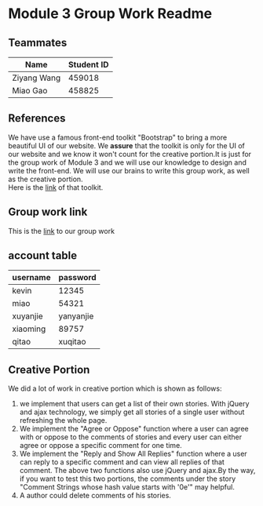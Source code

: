 # Module 3 Group Work Readme

## Teammates
|Name|Student ID|
|----|----------|
|Ziyang Wang|459018|
|Miao Gao|458825|

## References
We have use a famous front-end toolkit "Bootstrap" to bring a more beautiful UI of our website. We **assure** that the toolkit is only for the UI of our website and we know it won't count for the creative portion.It is just for the group work of Module 3 and we will use our knowledge to design and write the front-end. We will use our brains to write this group work, as well as the creative portion.  
Here is the [link](https://getbootstrap.com) of that toolkit.

## Group work link
This is the [link](http://majorkevin.me/CSE503M3-G) to our group work

## account table
|username| password|
|--------|---------|
|kevin   | 12345   |
|miao    |54321    |
|xuyanjie| yanyanjie|
|xiaoming|89757|
|qitao | xuqitao|

## Creative Portion
We did a lot of work in creative portion which is shown as follows:  
1. we implement that users can get a list of their own stories. With jQuery and ajax technology, we simply get all stories of a single user without refreshing the whole page.  
2. We implement the "Agree or Oppose" function where a user can agree with or oppose to the comments of stories and every user can either agree or oppose a specific comment for one time.  
3. We implement the "Reply and Show All Replies" function where a user can reply to a specific comment and can view all replies of that comment. The above two functions also use jQuery and ajax.By the way, if you want to test this two portions, the comments under the story "Comment Strings whose hash value starts with '0e'" may helpful.  
4. A author could delete comments of his stories.